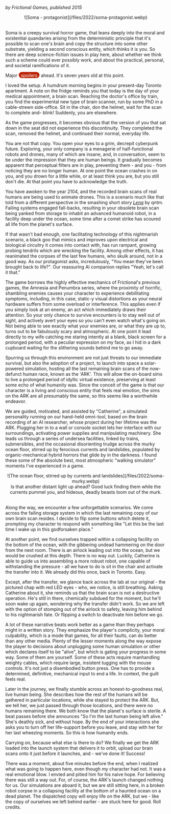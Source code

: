 <!--
.. title: Soma
.. slug: soma
.. date: 2022-10-04 13:51:16 UTC-05:00
.. tags: geek,media,videogame,linux,completed
-->

*by Frictional Games, published 2015*

<center>
![Soma - protagonist](/files/2022/soma-protagonist.webp)
</center><br />

Soma is a creepy survival horror game, that leans deeply into the moral and
existential quandaries arising from the deterministic principle that it's
possible to scan one's brain and copy the structure into some other substrate,
yielding a second conscious entity, which thinks it is you. So there are deep
science-fiction issues in play here, about whether we think such a scheme could
ever possibly work, and about the practical, personal, and societal
ramifications of it.

Major <span style="background:#bb2200; color:white; border-radius: 1em; padding-left: 0.5em; padding-right: 0.5em; padding-top: 2px;">spoilers</span> ahead. It's seven years old at this point.

I loved the setup. A humdrum morning begins in your present-day Toronto
apartment. A note on the fridge reminds you that today is the day of your
medical appointment, a brain scan. Reaching the doctor's office by train, you
find the experimental new type of brain scanner, run by some PhD in a
cable-strewn side-office. Sit in the chair, don the helmet, wait for the scan
to complete and- blink! Suddenly, you are elsewhere.

As the game progresses, it becomes obvious that the version of you that sat
down in the seat did not experience this discontinuity. They completed the
scan, removed the helmet, and continued their normal, everyday life.

You are not that copy. You open your eyes to a grim, decrepit cyberpunk future.
Exploring, your only company is a menagerie of half-functional robots and
drones, many of which are insane, and, in conversation, seem to be under the
impression that they are human beings. It gradually becomes apparent that
perceptual filters are in play, preventing them - and you - from noticing they
are no longer human. At one point the ocean crashes in on you, and you drown
for a little while, or at least think you are, but you still don't die. At that
point you have to acknowledge the truth.

You have awoken to the year 2104, and the recorded brain scans of real humans
are being used to animate drones. This is a scenario much like that told from a
different perspective in the smashing short story
[*Lena*](https://qntm.org/mmacevedo) by qntm.
Failing systems engaged fall-backs, resulting in your obsolete brain scan being
yanked from storage to inhabit an advanced humanoid robot, in a facility deep
under the ocean, some time after a comet strike has scoured all life from the
planet's surface.

If that wasn't bad enough, one facilitating technology of this nightmarish
scenario, a black goo that mimics and improves upon electrical and biological
circuitry it comes into contact with, has run rampant, growing probing tendrils
which are wrecking the facility. Among other effects, it has reanimated the
corpses of the last few humans, who skulk around, not in a good way. As our
protagonist asks, incredulously, "You mean they've been brought back to life?".
Our reassuring AI companion replies "Yeah, let's call it that."

The game borrows the highly effective mechanics of Frictional's previous games,
the Amnesia and Penumbra series, where the proximity of horrific, shambling
enemies causes your character to experience debilitating symptoms, including,
in this case, static-y visual distortions as your neural hardware suffers from
some overload or interference. This applies even if you simply look at an
enemy, an act which immediately draws their attention. So your only chance to
survive encounters is to stay well out of sight, and actively avert your eyes
so you can't even watch what's going on. Not being able to see exactly what
your enemies are, or what they are up to, turns out to be fabulously scary and
atmospheric. At one point it lead directly to my wife catching me staring
intently at a blank, black screen for a prolonged period, with a peculiar
expression on my face, as I hid in a dark cupboard waiting for the slithering
sounds behind me to go away.

Spurring us through this environment are not just threats to our immediate
survival, but also the adoption of a project, to launch into space a
solar-powered simulation, hosting all the last remaining brain scans of the
now-defunct human race, known as the 'ARK'. This will allow the on-board sims
to live a prolonged period of idyllic virtual existence, preserving at least
some echo of what humanity was. Since the conceit of the game is that our
character is a living and conscious entity that feels real emotion, the sims on
the ARK are all presumably the same, so this seems like a worthwhile endeavor.

We are guided, motivated, and assisted by "Catherine", a simulated personality
running on our hand-held omni-tool, based on the brain recording of an AI
researcher, whose project during her lifetime was the ARK. Plugging her in to a
wall or console socket lets her interface with our surroundings, activating
power supplies and manipulating machinery. She leads us through a series of
undersea facilities, linked by trains, submersibles, and the occasional
disorienting trudge across the murky ocean floor, stirred up by ferocious
currents and landslides, populated by organic-mechanical hybrid horrors that
glide by in the darkness. I found these some of the absolute best, most
atmospheric "walking simulator" moments I've experienced in a game.

<center>
![The ocean floor, stirred up by currents and landslides](/files/2022/soma-murky.webp)
<br />Is that another distant light up ahead? Good luck finding them while the currents pummel you,
and hideous, deadly beasts loom out of the murk.
</center><br />

Along the way, we encounter a few unforgettable scenarios. We come across the
failing storage system in which the last remaining copy of our own brain scan
resides. I decide to flip some buttons which delete it, prompting my character
to respond with something like "Let this be the last time I wake up in this
godforsaken place."

At another point, we find ourselves trapped within a collapsing facility on the
bottom of the ocean, with the gibbering undead hammering on the door from the
next room. There is an airlock leading out into the ocean, but we would be
crushed at this depth. There is no way out. Luckily, Catherine is able to guide
us into assembling a more robust robot, one capable of withstanding the
pressure - all we have to do is sit in the chair and activate the transfer into
it. We already did this once, back in Toronto. Easy.

Except, after the transfer, we glance back across the lab at our original - the
pictured chap with red LED eyes - who, we notice, is still breathing. Asking
Catherine about it, she reminds us that the brain scan is not a destructive
operation. He's still in there, chemically subdued for the moment, but he'll
soon wake up again, wondering why the transfer didn't work. So we are left with
the option of stomping out of the airlock to safety, leaving him behind to his
nightmarish fate. Or flipping a switch to deactivate him before we go.

A lot of these narrative beats work better as a game than they perhaps might in
a written story. They emphasize the player's complicity, your moral
culpability, which is a mode that games, for all their faults, can do better
than any other media. Plenty of the lesser moments along the way expose the
player to decisions about unplugging some human simulation or other which
declares itself to be "alive", but which is gating your progress in some way.
Some of them are yourself. Some of these acts require manhandling weighty
cables, which require large, insistent tugging with the mouse controls. It's
not just a disembodied button press. One has to provide a determined,
definitive, mechanical input to end a life. In context, the guilt feels real.

Later in the journey, we finally stumble across an honest-to-goodness real,
live human being. She describes how the rest of the humans will be gathered in
particular locations, while she stayed to protect the ARK. But, we tell her, we
just passed through those locations, and there were no humans remaining there.
We both know that the planet's surface is sterile. A beat passes before she
announces "So I'm the last human being left alive." She's deathly sick, and
without hope. By the end of your interactions she asks you to turn off her
life-support before you leave, and stay with her for her last wheezing moments.
So this is how humanity ends.

Carrying on, because what else is there to do? We finally we get the ARK loaded
into the launch system that delivers it to orbit, upload our brain scans onto
it just before it launches, and - we've done it! Success!

There was a moment, about five minutes before the end, when I realized what was
going to happen here, even though my character had not. It was a real emotional
blow. I envied and pitied him for his naive hope. For believing there was still
a way out. For, of course, the ARK's launch changed nothing for us. Our
simulations are aboard it, but we are still sitting here, in a broken robot
corpse in a collapsing facility at the bottom of a haunted ocean on a dead
planet. The dispatched copy will enjoy life on the ARK, but we - like the copy
of ourselves we left behind earlier - are stuck here for good. Roll credits.

